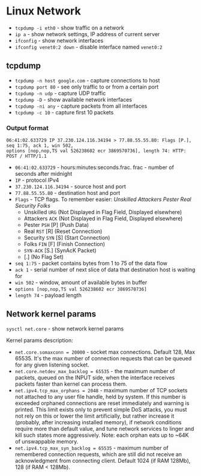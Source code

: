 # Linux Network

- `tcpdump -i eth0` - show traffic on a network
- `ip a` - show network settings, IP address of current server
- `ifconfig` - show network interfaces
- `ifconfig venet0:2 down` - disable interface named `venet0:2`

## tcpdump

- `tcpdump -n host google.com` - capture connections to host
- `tcpdump port 80` - see only traffic to or from a certain port
- `tcpdump -n udp` - capture UDP traffic
- `tcpdump -D` - show available network interfaces
- `tcpdump -ni any` - capture packets from all interfaces
- `tcpdump -c 10` - capture first 10 packets

### Output format

```
06:41:02.633729 IP 37.230.124.116.34194 > 77.88.55.55.80: Flags [P.], seq 1:75, ack 1, win 502, 
options [nop,nop,TS val 526238602 ecr 3869570736], length 74: HTTP: POST / HTTP/1.1
```
- `06:41:02.633729` - hours:minutes:seconds.frac. frac - number of seconds after midnight
- `IP` - protocol IPv4
- `37.230.124.116.34194` - source host and port
- `77.88.55.55.80` - destination host and port
- `Flags` - TCP flags. To remember easier: *Unskilled Attackers Pester Real Security Folks*
    - Unskilled `URG` (Not Displayed in Flag Field, Displayed elsewhere) 
    - Attackers `ACK` (Not Displayed in Flag Field, Displayed elsewhere)
    - Pester `PSH` [P] (Push Data)
    - Real `RST` [R] (Reset Connection)
    - Security `SYN` [S] (Start Connection)
    - Folks `FIN` [F] (Finish Connection)
    - `SYN-ACK` [S.] (SynAcK Packet)
    - [.] (No Flag Set)
- `seq 1:75` - packet contains bytes from 1 to 75 of the data flow
- `ack 1` - serial number of next slice of data that destination host is waiting for
- `win 502` - window, amount of available bytes in buffer
- `options [nop,nop,TS val 526238602 ecr 3869570736]`
- `length 74` - payload length

## Network kernel params

`sysctl net.core` - show network kernel params

Kernel params description:

- `net.core.somaxconn = 20000` - socket max connections. Default 128, Max 65535. It's the max number of connection requests that can be queued for any given listening socket.
- `net.core.netdev_max_backlog = 65535` - the maximum number of packets, queued on the INPUT side, when the interface receives packets faster than kernel can process them.
- `net.ipv4.tcp_max_orphans = 2048` - maximum number of TCP sockets not attached to any user file handle, held by system. If this number is exceeded orphaned connections are reset immediately and warning is printed. This limit exists only to prevent simple DoS attacks, you must not rely on this or lower the limit artificially, but rather increase it (probably, after increasing installed memory), if network conditions require more than default value, and tune network services to linger and kill such states more aggressively. Note: each orphan eats up to ~64K of unswappable memory.
- `net.ipv4.tcp_max_syn_backlog = 65535` - maximum number of remembered connection requests, which are still did not receive an acknowledgment from connecting client. Default 1024 (if RAM 128Mb), 128 (if RAM < 128Mb).
